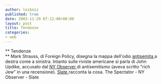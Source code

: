 ```yaml
---
author: leibniz
published: true
date: 2003-11-29 07:12:00+00:00
layout: post
title: Tendenze
categories:
- web
---
```


 **   Tendenze   
**   Mark Strauss, di Foreign Policy, disegna la mappa dell'odio  [   antisemita ](http://www.spectator.co.uk/article.php3?table=old&section=current&issue=2003-11-29&id=3778) a destra come a sinistra. Intanto sulle riviste americane si parla di John Updike, accusato dal  [   NY Observer ](http://nyobserver.com/pages/editorials.asp) di antisemitismo (aveva scritto "rich Jew" in una recensione).  [   Slate ](http://slate.msn.com/id/2091740/) racconta la cosa.
  The   Spectator -  NY Observer - Slate
